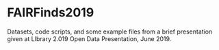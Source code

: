 # FAIRFinds2019
Datasets, code scripts, and some example files from a brief presentation given at LIbrary 2.019 Open Data Presentation, June 2019.

